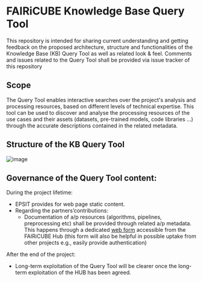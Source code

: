 # FAIRiCUBE Knowledge Base  Query Tool

This repository is intended for sharing current understanding and getting feedback on the proposed architecture, structure and functionalities of the Knowledge Base (KB) Query Tool as well as related look &amp; feel.  Comments and issues related to the Query Tool shall be provided via issue tracker of this repository

Scope
-------------------------------------------------------------------------------------------

The Query Tool enables interactive searches over the project's analysis and processing resources, based on different levels of technical expertise. This tool can be used to discover and analyse the processing resources of the use cases and their assets (datasets, pre-trained models, code libraries …) through the accurate descriptions contained in the related metadata. 

Structure of the KB Query Tool
-------------------------------------------------------------------------------------------

![image](https://github.com/FAIRiCUBE/Knowledge-Base/assets/13329248/f909c7d6-c5e0-45df-be54-b61d34ac0948)



Governance of the Query Tool content:
-------------------------------------------------------------------------------------------
During the project lifetime:
- EPSIT provides for web page static content. 
- Regarding the partners’contributions: 
  - Documentation of a/p resources (algorithms, pipelines, preprocessing etc) shall be provided through related a/p metadata. This happens through a dedicated [web form](https://fairicube-md.dev.epsilon-italia.it/) accessible from the FAIRiCUBE Hub (this form will also be helpful in possible uptake from other projects e.g., easily provide authentication)

After the end of the project:
- Long-term exploitation of the Query Tool will be clearer once the long-term exploitation of the HUB has been agreed. 
